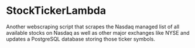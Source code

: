 # StockTickerLambda
Another webscraping script that scrapes the Nasdaq managed list of all available stocks on Nasdaq as well as other major exchanges like NYSE and updates a PostgreSQL database storing those ticker symbols.
